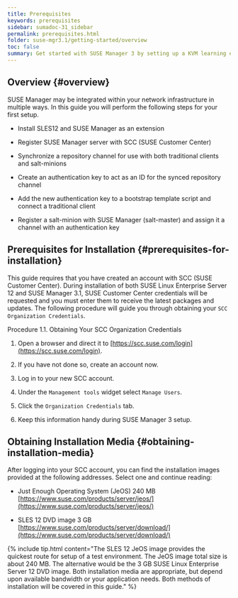```yaml
---
title: Prerequisites
keywords: prerequisites
sidebar: sumadoc-31_sidebar
permalink: prerequisites.html
folder: suse-mgr3.1/getting-started/overview
toc: false
summary: Get started with SUSE Manager 3 by setting up a KVM learning environment. This quick-start guide will provide you with introductory guidance on setting up SUSE Manager server. You will learn the basics of managing both traditional SUSE Manager clients and Salt clients. This guide is intended for system administrators.
---
```



## Overview {#overview}

SUSE Manager may be integrated within your network infrastructure in multiple ways. In this guide you will perform the following steps for your first setup.

*   Install SLES12 and SUSE Manager as an extension

*   Register SUSE Manager server with SCC (SUSE Customer Center)

*   Synchronize a repository channel for use with both traditional clients and salt-minions

*   Create an authentication key to act as an ID for the synced repository channel

*   Add the new authentication key to a bootstrap template script and connect a traditional client

*   Register a salt-minion with SUSE Manager (salt-master) and assign it a channel with an authentication key

## Prerequisites for Installation {#prerequisites-for-installation}

This guide requires that you have created an account with SCC (SUSE Customer Center). During installation of both SUSE Linux Enterprise Server 12 and SUSE Manager 3.1, SUSE Customer Center credentials will be requested and you must enter them to receive the latest packages and updates. The following procedure will guide you through obtaining your `SCC Organization Credentials`.

Procedure 1.1. Obtaining Your SCC Organization Credentials

1.  Open a browser and direct it to [https://scc.suse.com/login](https://scc.suse.com/login).

2.  If you have not done so, create an account now.

3.  Log in to your new SCC account.

4.  Under the `Management tools` widget select `Manage Users`.

5.  Click the `Organization Credentials` tab.

6.  Keep this information handy during SUSE Manager 3 setup.


## Obtaining Installation Media {#obtaining-installation-media}

After logging into your SCC account, you can find the installation images provided at the following addresses. Select one and continue reading:

*   Just Enough Operating System (JeOS) 240 MB [https://www.suse.com/products/server/jeos/](https://www.suse.com/products/server/jeos/)

*   SLES 12 DVD image 3 GB [https://www.suse.com/products/server/download/](https://www.suse.com/products/server/download/)


{% include tip.html content="The SLES 12 JeOS image provides the quickest route for setup of a test environment. The JeOS image total size is about 240 MB. The alternative would be the 3 GB SUSE Linux Enterprise Server 12 DVD image. Both installation media are appropriate, but depend upon available bandwidth or your application needs. Both methods of installation will be covered in this guide." %}


